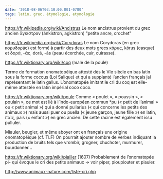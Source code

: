 ```yaml
---
date: '2018-08-06T03:10:00.001-0700'
tags: latin, grec, étymologie, etymologie
---
```


https://fr.wikipedia.org/wiki/Ancistrus
Le nom ancistrus provient du grec ancien ἄγκιστρον (ánkistron, agkistron) "petite ancre, crochet"

https://fr.wikipedia.org/wiki/Corydoras
Le nom Corydoras (en grec κορυδορáς) est formé à partir des deux mots grecs κόρυς, kόrus (casque) et δορά, -ᾶς, dorá, -ãs (peau écorchée, cuir, cuirasse).

https://fr.wiktionary.org/wiki/coq
(male de la poule)

Terme de formation onomatopéique attesté dès le VIe siècle en bas latin sous la forme coccus (Loi Salique) et qui a supplanté l’ancien français jal représentant le latin gallus. L’onomatopée imitant le cri du coq est elle-même attestée en latin impérial coco coco.

https://fr.wiktionary.org/wiki/poule
Comme « poulet », « poussin », « poulain », ce mot est lié à l’indo-européen commun *pu (« petit de l’animal » ou « petit animal ») qui a donné pullarius (« qui concerne les petits des animaux ») mais aussi puer ou puella (« jeune garçon, jeune fille ») en latin, παῖς, pais (« enfant ») en grec ancien. De cette racine est également issu pulluler.


Miauler, beugler, et même aboyer ont en français une origine onomatopéïque (cf. TLF)
On pourrait ajouter nombre de verbes indiquant la production de bruits tels que vrombir, grogner, chuchoter, murmurer, bourdonner... 

https://fr.wiktionary.org/wiki/piailler
(1607) Probablement de l’onomatopée pi- qui évoque le cri des petits animaux → voir piper, pioupiouter et piauler.

http://www.animaux-nature.com/liste-cri.php
